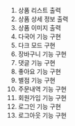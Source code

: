 1. 상품 리스트 출력
2. 상품 상세 정보 출력
3. 상품 이미지 출력
4. 다국어 기능 구현
5. 다크 모드 구현
6. 장바구니 기능 구현
7. 댓글 기능 구현
8. 좋아요 기능 구현
9. 별점 기능 구현
10. 주문내역 기능 구현
11. 회원가입 기능 구현
12. 로그인 기능 구현
13. 로그아웃 기능 구현
